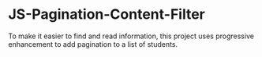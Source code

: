 # JS-Pagination-Content-Filter
To make it easier to find and read information, this project uses progressive enhancement to add pagination to a list of students.
